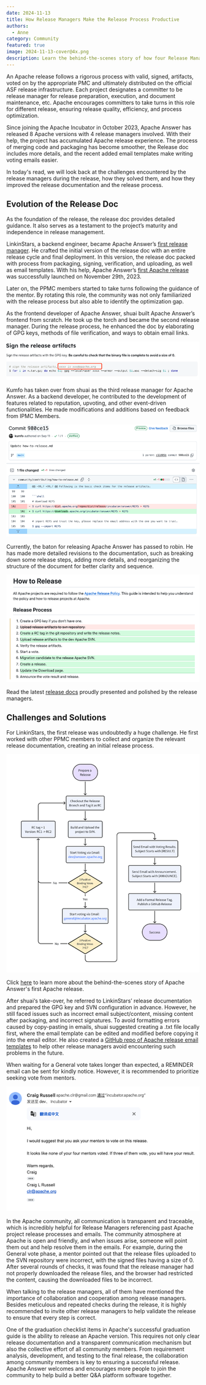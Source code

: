 ```yaml
---
date: 2024-11-13
title: How Release Managers Make the Release Process Productive
authors:
  - Anne
category: Community
featured: true
image: 2024-11-13-cover@4x.png
description: Learn the behind-the-scenes story of how four Release Managers gradually optimized the release process.
---
```


An Apache release follows a rigorous process with valid, signed, artifacts, voted on by the appropriate PMC and ultimately distributed on the official ASF release infrastructure. Each project designates a committer to be release manager for release preparation, execution, and document maintenance, etc. Apache encourages committers to take turns in this role for different release, ensuring release quality, efficiency, and process optimization.

Since joining the Apache Incubator in October 2023, Apache Answer has released 8 Apache versions with 4 release managers involved. With their help, the project has accumulated Apache release experience. The process of merging code and packaging has become smoother, the Release doc includes more details, and the recent added email templates make writing voting emails easier.

In today's read, we will look back at the challenges encountered by the release managers during the release, how they solved them, and how they improved the release documentation and the release process.

## Evolution of the Release Doc

As the foundation of the release, the release doc provides detailed guidance. It also serves as a testament to the project’s maturity and independence in release management.

LinkinStars, a backend engineer, became Apache Answer’s [first release manager](https://answer.apache.org/blog/meet-our-release-manager-linkinstars). He crafted the initial version of the release doc with an entire release cycle and final deployment. In this version, the release doc packed with process from packaging, signing, verification, and uploading, as well as email templates. With his help, Apache Answer’s [first Apache release](https://answer.apache.org/zh-CN/blog/a-new-chapter-begins-answer-first-apache-release-launches) was successfully launched on November 29th, 2023.

Later on, the PPMC members started to take turns following the guidance of the mentor. By rotating this role, the community was not only familiarized with the release process but also able to identify the optimization gap.

As the frontend developer of Apache Answer, shuai built Apache Answer’s frontend from scratch. He took up the torch and became the second release manager. During the release process, he enhanced the doc by elaborating of GPG keys, methods of file verification, and ways to obtain email links.

![Alt text](shuai-sign-the-release-artifacts.PNG)

Kumfo has taken over from shuai as the third release manager for Apache Answer. As a backend developer, he contributed to the development of features related to reputation, upvoting, and other event-driven functionalities. He made modifications and additions based on feedback from IPMC Members.

![kumfo's contribution](kumfo-improvement.PNG)

Currently, the baton for releasing Apache Answer has passed to robin. He has made more detailed revisions to the documentation, such as breaking down some release steps, adding more details, and reorganizing the structure of the document for better clarity and sequence.

![robin's update](how-to-release.PNG)

Read the latest [release docs](https://answer.apache.org/community/how-to-release) proudly presented and polished by the release managers.

## Challenges and Solutions

For LinkinStars, the first release was undoubtedly a huge challenge. He first worked with other PPMC members to collect and organize the relevant release documentation, creating an initial release process.

![Alt text](release-process.PNG)

Click [here](https://answer.apache.org/blog/behind-the-scene-how-we-launched-the-first-apache-release) to learn more about the behind-the-scenes story of Apache Answer's first Apache release.

After shuai‘s take-over, he referred to LinkinStars’ release documentation and prepared the GPG key and SVN configuration in advance. However, he still faced issues such as incorrect email subject/content, missing content after packaging, and incorrect signatures. To avoid formatting errors caused by copy-pasting in emails, shuai suggested creating a .txt file locally first, where the email template can be edited and modified before copying it into the email editor. He also created a [GitHub repo of Apache release email templates](https://github.com/shuashuai/apache-release-email) to help other release managers avoid encountering such problems in the future.

When waiting for a General vote takes longer than expected, a REMINDER email can be sent for kindly notice. However, it is recommended to prioritize seeking vote from mentors.

![Alt text](reminder-tips.png)

In the Apache community, all communication is transparent and traceable, which is incredibly helpful for Release Managers referencing past Apache project release processes and emails. The community atmosphere at Apache is open and friendly, and when issues arise, someone will point them out and help resolve them in the emails. For example, during the General vote phase, a mentor pointed out that the release files uploaded to the SVN repository were incorrect, with the signed files having a size of 0. After several rounds of checks, it was found that the release manager had not properly downloaded the release files, and the browser had restricted the content, causing the downloaded files to be incorrect.

When talking to the release managers, all of them have mentioned the importance of collaboration and cooperation among release managers. Besides meticulous and repeated checks during the release, it is highly recommended to invite other release managers to help validate the release to ensure that every step is correct.

One of the graduation checklist items in Apache's successful graduation guide is the ability to release an Apache version. This requires not only clear release documentation and a transparent communication mechanism but also the collective effort of all community members. From requirement analysis, development, and testing to the final release, the collaboration among community members is key to ensuring a successful release. Apache Answer welcomes and encourages more people to join the community to help build a better Q&A platform software together.
